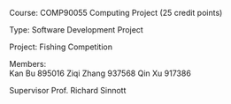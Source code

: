 Course: COMP90055 Computing Project (25 credit points)

Type: Software Development Project

Project: Fishing Competition

Members:\
Kan Bu 895016
Ziqi Zhang 937568
Qin Xu 917386

Supervisor Prof. Richard Sinnott
